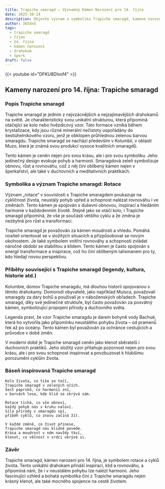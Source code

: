 ```yaml
---
title: Trapiche smaragd – Významný Kámen Narození pro 14. října
date: 2025-10-14
description: Objevte význam a symboliku Trapiche smaragd, kamene narození pro 14. října, který symbolizuje Rotace. Přečtěte si legendy a inspirující příběhy.
author: 365dnů
tags:
  - trapiche smaragd
  - říjen
  - 14. října
  - kámen narození
  - drahokam
  - šperk
draft: false
---
```


{{< youtube id="DFKU8DIxof4" >}}

## Kameny narození pro 14. října: Trapiche smaragd

### Popis Trapiche smaragd

Trapiche smaragd je jedním z nejvzácnějších a nejzajímavějších drahokamů na světě. Je charakteristický svou unikátní strukturou, která připomíná otáčející se kolo nebo hvězdicový vzor. Tato formace vzniká během krystalizace, kdy jsou různé minerální nečistoty uspořádány do šestiúhelníkového vzoru, jenž je obklopen průhlednou zelenou barvou smaragdu. Trapiche smaragd se nachází především v Kolumbii, v oblasti Muzo, která je známá svou produkcí vysoce kvalitních smaragdů.

Tento kámen je ceněn nejen pro svou krásu, ale i pro svou symboliku. Jeho jedinečný design evokuje pohyb a harmonii. Smaragdová zeleň symbolizuje obnovu, růst a rovnováhu, což z něj činí oblíbený kámen nejen v šperkařství, ale také v duchovních a meditativních praktikách.

### Symbolika a význam Trapiche smaragd: Rotace

Význam „rotace“ v souvislosti s Trapiche smaragdem poukazuje na cykličnost života, neustálý pohyb vpřed a schopnost nalézat rovnováhu i ve změnách. Tento kámen je spojován s duševní obnovou, inspirací a hledáním harmonie v každodenním životě. Stejně jako se otáčí kolo, i Trapiche smaragd připomíná, že vše je součástí většího cyklu a že změna je nezbytná pro růst a transformaci.

Trapiche smaragd je považován za kámen moudrosti a vhledu. Pomáhá nositeli orientovat se v složitých situacích a přizpůsobovat se novým okolnostem. Je také symbolem vnitřní rovnováhy a schopnosti zvládat náročné období se stabilitou a klidem. Tento kámen je často spojován s energií transformace a inspirace, což ho činí oblíbeným talismanem pro ty, kdo hledají novou perspektivu.

### Příběhy související s Trapiche smaragd (legendy, kultura, historie atd.)

Kolumbie, domov Trapiche smaragdu, má dlouhou historii spojovanou s těmito drahokamy. Domorodí obyvatelé, jako například Muisca, považovali smaragdy za dary bohů a používali je v náboženských obřadech. Trapiche smaragd, díky své jedinečné struktuře, byl často považován za posvátný kámen, symbolizující propojení přírody a duchovního světa.

Legenda praví, že vzor Trapiche smaragdu je darem bohyně vody Bachué, která ho vytvořila jako připomínku neustálého pohybu života – od pramenů řek až po oceány. Tento kámen byl považován za ochránce cestujících a průvodce v době změn.

V moderní době je Trapiche smaragd ceněn jako klenot sběratelů i duchovních praktiků. Jeho složitý vzor přitahuje pozornost nejen pro svou krásu, ale i pro svou schopnost inspirovat a povzbuzovat k hlubšímu porozumění cyklům života.

### Báseň inspirovaná Trapiche smaragd

```
Kolo života, co tiše se točí,  
Trapiche smaragd v zelených očích.  
Šest paprsků, co harmonií zní,  
v barvách lesa, kde klid se skrývá sám.

Rotace tichá, co vše obnoví,  
každý pohyb nás v kruhu naloví.  
Síla přírody v smaragdu spí,  
příběh cyklů, co znovu začíná žít.

V každé změně, co život přinese,  
Trapiche smaragd nás klidně povede.  
Krása a moudrost v něm navždy tkví,  
klenot, co věčnost v srdci ukrývá si.
```

### Závěr

Trapiche smaragd, kámen narození pro 14. října, je symbolem rotace a cyklů života. Tento unikátní drahokam přináší inspiraci, klid a rovnováhu, a připomíná nám, že i v neustálém pohybu lze nalézt harmonii. Jeho fascinující vzhled a bohatá symbolika činí z Trapiche smaragdu nejen krásný klenot, ale také mocného spojence na cestě životem.